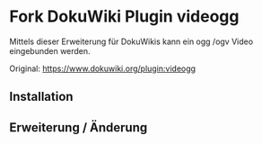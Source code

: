 # Fork DokuWiki Plugin videogg


Mittels dieser Erweiterung für DokuWikis kann ein ogg /ogv Video eingebunden werden.

Original: <https://www.dokuwiki.org/plugin:videogg>

## Installation

## Erweiterung / Änderung





